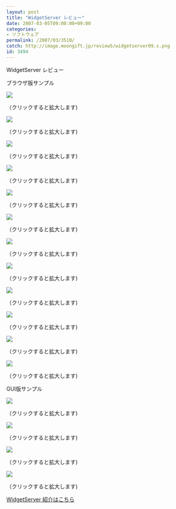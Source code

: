 ```yaml
---
layout: post
title: "WidgetServer レビュー"
date: 2007-03-05T09:00:00+09:00
categories:
- ソフトウェア
permalink: /2007/03/3510/
catch: http://image.moongift.jp/review5/widgetserver09.s.png
id: 3494
---
```

WidgetServer レビュー  
<!--more-->

ブラウザ版サンプル

  

[![](http://image.moongift.jp/review5/widgetserver01.s.png)](http://image.moongift.jp/review5/widgetserver01.png)  
  
（クリックすると拡大します)

  

[![](http://image.moongift.jp/review5/widgetserver02.s.png)](http://image.moongift.jp/review5/widgetserver02.png)  
  
（クリックすると拡大します)

  

[![](http://image.moongift.jp/review5/widgetserver03.s.png)](http://image.moongift.jp/review5/widgetserver03.png)  
  
（クリックすると拡大します)

  

[![](http://image.moongift.jp/review5/widgetserver04.s.png)](http://image.moongift.jp/review5/widgetserver04.png)  
  
（クリックすると拡大します)

  

[![](http://image.moongift.jp/review5/widgetserver05.s.png)](http://image.moongift.jp/review5/widgetserver05.png)  
  
（クリックすると拡大します)

  

[![](http://image.moongift.jp/review5/widgetserver06.s.png)](http://image.moongift.jp/review5/widgetserver06.png)  
  
（クリックすると拡大します)

  

[![](http://image.moongift.jp/review5/widgetserver07.s.png)](http://image.moongift.jp/review5/widgetserver07.png)  
  
（クリックすると拡大します)

  

[![](http://image.moongift.jp/review5/widgetserver08.s.png)](http://image.moongift.jp/review5/widgetserver08.png)  
  
（クリックすると拡大します)

  

[![](http://image.moongift.jp/review5/widgetserver09.s.png)](http://image.moongift.jp/review5/widgetserver09.png)  
  
（クリックすると拡大します)

  

[![](http://image.moongift.jp/review5/widgetserver10.s.png)](http://image.moongift.jp/review5/widgetserver10.png)  
  
（クリックすると拡大します)

  

[![](http://image.moongift.jp/review5/widgetserver11.s.png)](http://image.moongift.jp/review5/widgetserver11.png)  
  
（クリックすると拡大します)

  

[![](http://image.moongift.jp/review5/widgetserver12.s.png)](http://image.moongift.jp/review5/widgetserver12.png)  
  
（クリックすると拡大します)

  

GUI版サンプル

  

[![](http://image.moongift.jp/review5/widgetserver13.s.png)](http://image.moongift.jp/review5/widgetserver13.png)  
  
（クリックすると拡大します)

  

[![](http://image.moongift.jp/review5/widgetserver14.s.png)](http://image.moongift.jp/review5/widgetserver14.png)  
  
（クリックすると拡大します)

  

[![](http://image.moongift.jp/review5/widgetserver15.s.png)](http://image.moongift.jp/review5/widgetserver15.png)  
  
（クリックすると拡大します)

  

[![](http://image.moongift.jp/review5/widgetserver16.s.png)](http://image.moongift.jp/review5/widgetserver16.png)  
  
（クリックすると拡大します)

  

[WidgetServer 紹介はこちら](http://oss.moongift.jp/intro/i-3506.html)

